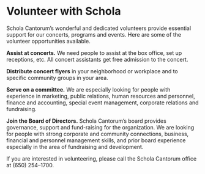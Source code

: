 # Volunteer with Schola

Schola Cantorum’s wonderful and dedicated volunteers provide essential support
for our concerts, programs and events. Here are some of the volunteer
opportunities available.

**Assist at concerts.**  We need people to assist at the box office, set up
receptions, etc.  All concert assistants get free admission to the concert.

**Distribute concert flyers** in your neighborhood or workplace and to specific
community groups in your area.

**Serve on a committee.**  We are especially looking for people with experience
in marketing, public relations, human resources and personnel, finance and
accounting, special event management, corporate relations and fundraising.

**Join the Board of Directors.**  Schola Cantorum’s board provides governance,
support and fund-raising for the organization. We are looking for people with
strong corporate and community connections, business, financial and personnel
management skills, and prior board experience especially in the area of
fundraising and development.

If you are interested in volunteering, please call the Schola Cantorum office at
(650) 254–1700.
